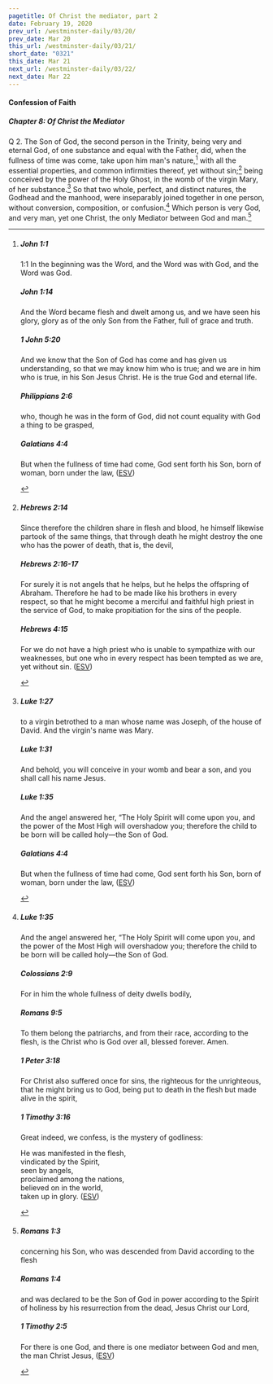 ```yaml
---
pagetitle: Of Christ the mediator, part 2
date: February 19, 2020
prev_url: /westminster-daily/03/20/
prev_date: Mar 20
this_url: /westminster-daily/03/21/
short_date: "0321"
this_date: Mar 21
next_url: /westminster-daily/03/22/
next_date: Mar 22
---
```


#### Confession of Faith

##### Chapter 8: Of Christ the Mediator

<span class="q">Q 2.</span> The Son of God, the second person in the Trinity, being very and eternal God, of one substance and equal with the Father, did, when the fullness of time was come, take upon him man's nature,[^fnref:wcf1] with all the essential properties, and common infirmities thereof, yet without sin;[^fnref:wcf2] being conceived by the power of the Holy Ghost, in the womb of the virgin Mary, of her substance.[^fnref:wcf3] So that two whole, perfect, and distinct natures, the Godhead and the manhood, were inseparably joined together in one person, without conversion, composition, or confusion.[^fnref:wcf4] Which person is very God, and very man, yet one Christ, the only Mediator between God and man.[^fnref:wcf5]

[^fnref:wcf1]: <div class="esv"><h5>John 1:1</h5> <div class="esv-text"> <p class="chapter-first" id="p43001001.05-1"><span class="chapter-num" id="v43001001-1">1:1&nbsp;</span>In the beginning was the Word, and the Word was with God, and the Word was God.</p> </div><h5>John 1:14</h5> <div class="esv-text"><p id="p43001014.01-2">And the Word became flesh and dwelt among us, and we have seen his glory, glory as of the only Son from the Father, full of grace and truth.</p> </div><h5>1 John 5:20</h5> <div class="esv-text"><p id="p62005020.01-3">And we know that the Son of God has come and has given us understanding, so that we may know him who is true; and we are in him who is true, in his Son Jesus Christ. He is the true God and eternal life.</p> </div><h5>Philippians 2:6</h5> <div class="esv-text"><p id="p50002006.01-4">who, though he was in the form of God, did not count equality with God a thing to be grasped,</p> </div><h5>Galatians 4:4</h5> <div class="esv-text"><p id="p48004004.01-5">But when the fullness of time had come, God sent forth his Son, born of woman, born under the law,  (<a href="http://www.esv.org" class="copyright">ESV</a>)</p> </div> </div>

[^fnref:wcf2]: <div class="esv"><h5>Hebrews 2:14</h5> <div class="esv-text"><p id="p58002014.01-1">Since therefore the children share in flesh and blood, he himself likewise partook of the same things, that through death he might destroy the one who has the power of death, that is, the devil,</p> </div><h5>Hebrews 2:16-17</h5> <div class="esv-text"><p id="p58002016.01-2">For surely it is not angels that he helps, but he helps the offspring of Abraham. Therefore he had to be made like his brothers in every respect, so that he might become a merciful and faithful high priest in the service of God, to make propitiation for the sins of the people.</p> </div><h5>Hebrews 4:15</h5> <div class="esv-text"><p id="p58004015.01-3">For we do not have a high priest who is unable to sympathize with our weaknesses, but one who in every respect has been tempted as we are, yet without sin.  (<a href="http://www.esv.org" class="copyright">ESV</a>)</p> </div> </div>

[^fnref:wcf3]: <div class="esv"><h5>Luke 1:27</h5> <div class="esv-text"><p id="p42001027.01-1">to a virgin betrothed to a man whose name was Joseph, of the house of David. And the virgin's name was Mary.</p> </div><h5>Luke 1:31</h5> <div class="esv-text"><p id="p42001031.01-2">And behold, you will conceive in your womb and bear a son, and you shall call his name Jesus.</p> </div><h5>Luke 1:35</h5> <div class="esv-text"><p id="p42001035.01-3">And the angel answered her, &#8220;The Holy Spirit will come upon you, and the power of the Most High will overshadow you; therefore the child to be born will be called holy&#8212;the Son of God.</p> </div><h5>Galatians 4:4</h5> <div class="esv-text"><p id="p48004004.01-4">But when the fullness of time had come, God sent forth his Son, born of woman, born under the law,  (<a href="http://www.esv.org" class="copyright">ESV</a>)</p> </div> </div>

[^fnref:wcf4]: <div class="esv"><h5>Luke 1:35</h5> <div class="esv-text"><p id="p42001035.01-1">And the angel answered her, &#8220;The Holy Spirit will come upon you, and the power of the Most High will overshadow you; therefore the child to be born will be called holy&#8212;the Son of God.</p> </div><h5>Colossians 2:9</h5> <div class="esv-text"><p id="p51002009.01-2">For in him the whole fullness of deity dwells bodily,</p> </div><h5>Romans 9:5</h5> <div class="esv-text"><p id="p45009005.01-3">To them belong the patriarchs, and from their race, according to the flesh, is the Christ who is God over all, blessed forever. Amen.</p> </div><h5>1 Peter 3:18</h5> <div class="esv-text"><p id="p60003018.01-4">For Christ also suffered once for sins, the righteous for the unrighteous, that he might bring us to God, being put to death in the flesh but made alive in the spirit,</p> </div><h5>1 Timothy 3:16</h5> <div class="esv-text"><p id="p54003016.01-5">Great indeed, we confess, is the mystery of godliness:</p> <div class="block-indent"> <p class="line-group" id="p54003016.10-5">He was manifested in the flesh,<br /> <span class="indent"></span>vindicated by the Spirit,<br /> <span class="indent-2"></span>seen by angels,<br /> proclaimed among the nations,<br /> <span class="indent"></span>believed on in the world,<br /> <span class="indent-2"></span>taken up in glory.  (<a href="http://www.esv.org" class="copyright">ESV</a>)</p> </div> </div> </div>

[^fnref:wcf5]: <div class="esv"><h5>Romans 1:3</h5> <div class="esv-text"><p id="p45001003.01-1">concerning his Son, who was descended from David according to the flesh</p> </div><h5>Romans 1:4</h5> <div class="esv-text"><p id="p45001004.01-2">and was declared to be the Son of God in power according to the Spirit of holiness by his resurrection from the dead, Jesus Christ our Lord,</p> </div><h5>1 Timothy 2:5</h5> <div class="esv-text"><p id="p54002005.01-3">For there is one God, and there is one mediator between God and men, the man Christ Jesus,  (<a href="http://www.esv.org" class="copyright">ESV</a>)</p> </div> </div>

